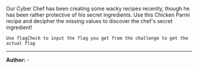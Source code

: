 Our Cyber Chef has been creating some wacky recipes recently, though he has been rather protective of his secret ingredients. Use this Chicken Parmi recipe and decipher the missing values to discover the chef's secret ingredient!

``Use flagCheck to input the flag you get from the challenge to get the actual flag``

---
**Author:** -